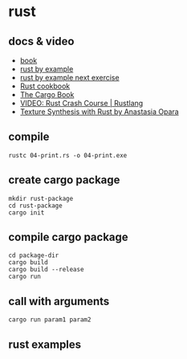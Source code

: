 # rust

## docs & video
* [book](https://doc.rust-lang.org/book/)
* [rust by example](https://doc.rust-lang.org/rust-by-example/hello.html)
* [rust by example next exercise](https://doc.rust-lang.org/rust-by-example/hello/print/print_debug.html)
* [Rust cookbook](https://rust-lang-nursery.github.io/rust-cookbook/)
* [The Cargo Book](https://doc.rust-lang.org/cargo/reference/specifying-dependencies.html)
* [VIDEO: Rust Crash Course | Rustlang](https://www.youtube.com/watch?v=zF34dRivLOw)
* [Texture Synthesis with Rust by Anastasia Opara](https://github.com/EmbarkStudios/texture-synthesis)


## compile
```
rustc 04-print.rs -o 04-print.exe
```

## create cargo package
```
mkdir rust-package
cd rust-package
cargo init

```

## compile cargo package
```
cd package-dir
cargo build
cargo build --release
cargo run
```

## call with arguments
```
cargo run param1 param2
```


## rust examples


